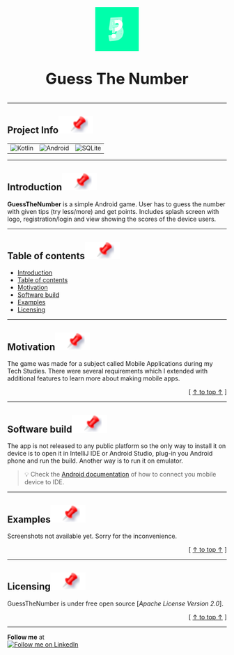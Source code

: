 <h1 align="center" style="display: block; font-size: 2.5em; font-weight: bold; margin-block-start: 1em; margin-block-end: 1em;">
<a name="logo" href="https://www.aregtech.com"><img align="center" src="https://raw.githubusercontent.com/tomaszmjurek/GuessTheNumber/master/app/src/main/ic_launcher-playstore.png" alt="AREG SDK Home" style="width:20%;height:20%"/></a>
  <br /><br /><strong>Guess The Number</strong>
</h1>

---

<!-- markdownlint-disable -->
## Project Info[![](https://raw.githubusercontent.com/aregtech/areg-sdk/master/docs/img/pin.svg)](#project-status)
<table class="no-border">
  <tr>
    <td><img src="https://img.shields.io/badge/Solution-Kotlin-blue" alt="Kotlin"/></td>
    <td><img src="https://img.shields.io/badge/System-Android-blue" alt="Android"/></td>
    <td><img src="https://img.shields.io/badge/Database-SQLite-blue" alt="SQLite"/></td>
  </tr>
</table>

---

## Introduction[![](https://raw.githubusercontent.com/aregtech/areg-sdk/master/docs/img/pin.svg)](#introduction)

**GuessTheNumber** is a simple Android game. User has to guess the number with given tips (try less/more) and get points. Includes splash screen with logo, registration/login and view showing the scores of the device users.

---

## Table of contents[![](https://raw.githubusercontent.com/aregtech/areg-sdk/master/docs/img/pin.svg)](#table-of-contents)
- [Introduction](#introduction)
- [Table of contents](#table-of-contents)
- [Motivation](#motivation)
- [Software build](#software-build)
- [Examples](#examples)
- [Licensing](#licensing)

---

## Motivation[![](https://raw.githubusercontent.com/aregtech/areg-sdk/master/docs/img/pin.svg)](#motivation)
The game was made for a subject called Mobile Applications during my Tech Studies. There were several requirements which I extended with additional features to learn more about making mobile apps.

<div align="right">[ <a href="#table-of-contents">↑ to top ↑</a> ]</div>

---

## Software build[![](https://raw.githubusercontent.com/aregtech/areg-sdk/master/docs/img/pin.svg)](#software-build)

The app is not released to any public platform so the only way to install it on device is to open it in IntelliJ IDE or Android Studio, plug-in you Android phone and run the build. Another way is to run it on emulator.

> 💡 Check the [Android documentation](https://developer.android.com/codelabs/basic-android-kotlin-compose-connect-device#0) of how to connect you mobile device to IDE.

---

## Examples[![](https://raw.githubusercontent.com/aregtech/areg-sdk/master/docs/img/pin.svg)](#examples)

Screenshots not available yet. Sorry for the inconvenience.

<div align="right">[ <a href="#table-of-contents">↑ to top ↑</a> ]</div>

---

## Licensing[![](https://raw.githubusercontent.com/aregtech/areg-sdk/master/docs/img/pin.svg)](#licensing)
 
GuessTheNumber is under free open source [_Apache License Version 2.0_]. 

<div align="right">[ <a href="#table-of-contents">↑ to top ↑</a> ]</div>

---

**Follow me** at<br />
[![Follow me on LinkedIn](https://img.shields.io/badge/LinkedIn-tomaszmjurek-blue)](https://www.linkedin.com/in/tomaszmjurek/)

<!-- markdownlint-enable -->
